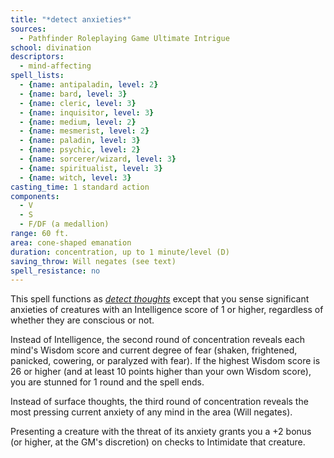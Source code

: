 ```yaml
---
title: "*detect anxieties*"
sources:
  - Pathfinder Roleplaying Game Ultimate Intrigue
school: divination
descriptors:
  - mind-affecting
spell_lists:
  - {name: antipaladin, level: 2}
  - {name: bard, level: 3}
  - {name: cleric, level: 3}
  - {name: inquisitor, level: 3}
  - {name: medium, level: 2}
  - {name: mesmerist, level: 2}
  - {name: paladin, level: 3}
  - {name: psychic, level: 2}
  - {name: sorcerer/wizard, level: 3}
  - {name: spiritualist, level: 3}
  - {name: witch, level: 3}
casting_time: 1 standard action
components:
  - V
  - S
  - F/DF (a medallion)
range: 60 ft.
area: cone-shaped emanation
duration: concentration, up to 1 minute/level (D)
saving_throw: Will negates (see text)
spell_resistance: no
---
```


This spell functions as [*detect thoughts*](/spells/detect-thoughts/) except that you sense significant anxieties of creatures with an Intelligence score of 1 or higher, regardless of whether they are conscious or not.

Instead of Intelligence, the second round of concentration reveals each mind's Wisdom score and current degree of fear (shaken, frightened, panicked, cowering, or paralyzed with fear). If the highest Wisdom score is 26 or higher (and at least 10 points higher than your own Wisdom score), you are stunned for 1 round and the spell ends.

Instead of surface thoughts, the third round of concentration reveals the most pressing current anxiety of any mind in the area (Will negates).

Presenting a creature with the threat of its anxiety grants you a +2 bonus (or higher, at the GM's discretion) on checks to Intimidate that creature.

